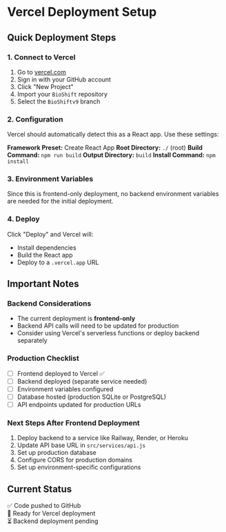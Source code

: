 # Vercel Deployment Setup

## Quick Deployment Steps

### 1. Connect to Vercel
1. Go to [vercel.com](https://vercel.com)
2. Sign in with your GitHub account
3. Click "New Project"
4. Import your `BioShift` repository
5. Select the `BioShiftv9` branch

### 2. Configuration
Vercel should automatically detect this as a React app. Use these settings:

**Framework Preset:** Create React App
**Root Directory:** `./` (root)
**Build Command:** `npm run build`
**Output Directory:** `build`
**Install Command:** `npm install`

### 3. Environment Variables
Since this is frontend-only deployment, no backend environment variables are needed for the initial deployment.

### 4. Deploy
Click "Deploy" and Vercel will:
- Install dependencies
- Build the React app
- Deploy to a `.vercel.app` URL

## Important Notes

### Backend Considerations
- The current deployment is **frontend-only**
- Backend API calls will need to be updated for production
- Consider using Vercel's serverless functions or deploy backend separately

### Production Checklist
- [ ] Frontend deployed to Vercel ✅
- [ ] Backend deployed (separate service needed)
- [ ] Environment variables configured
- [ ] Database hosted (production SQLite or PostgreSQL)
- [ ] API endpoints updated for production URLs

### Next Steps After Frontend Deployment
1. Deploy backend to a service like Railway, Render, or Heroku
2. Update API base URL in `src/services/api.js`
3. Set up production database
4. Configure CORS for production domains
5. Set up environment-specific configurations

## Current Status
✅ Code pushed to GitHub  
🔄 Ready for Vercel deployment  
⏳ Backend deployment pending
